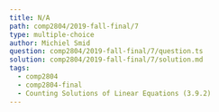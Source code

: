 ```yaml
---
title: N/A
path: comp2804/2019-fall-final/7
type: multiple-choice
author: Michiel Smid
question: comp2804/2019-fall-final/7/question.ts
solution: comp2804/2019-fall-final/7/solution.md
tags:
  - comp2804
  - comp2804-final
  - Counting Solutions of Linear Equations (3.9.2)
---
```

